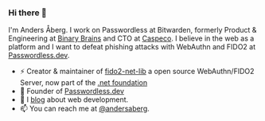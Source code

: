 ### Hi there 👋

I'm Anders Åberg. I work on Passwordless at Bitwarden, formerly Product & Engineering at [Binary Brains](https://binarybrains.com/) and CTO at [Caspeco](https://www.caspeco.se/).
I believe in the web as a platform and I want to defeat phishing attacks with WebAuthn and FIDO2 at [Passwordless.dev](https://passwordless.dev).

- ⚡ Creator & maintainer of [fido2-net-lib](https://github.com/passwordless-lib/fido2-net-lib) a open source WebAuthn/FIDO2 Server, now part of the [.net foundation](https://dotnetfoundation.org/)
- 🌱 Founder of [Passwordless.dev](https://www.passwordless.dev)
- 💬 I [blog](http://ideasof.andersaberg.com/) about web development.
- 📫 You can reach me at [@andersaberg](https://twitter.com/andersaberg).



<!--
**abergs/abergs** is a ✨ _special_ ✨ repository because its `README.md` (this file) appears on your GitHub profile.

Here are some ideas to get you started:

- 🔭 I’m currently working on ...
- 🌱 I’m currently learning ...
- 👯 I’m looking to collaborate on ...
- 🤔 I’m looking for help with ...
- 💬 Ask me about ...
- 📫 How to reach me: ...
- 😄 Pronouns: ...
- ⚡ Fun fact: ...
-->
